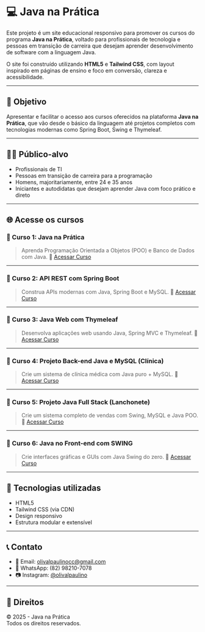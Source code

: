 # 💻 Java na Prática

Este projeto é um site educacional responsivo para promover os cursos do programa **Java na Prática**, voltado para profissionais de tecnologia e pessoas em transição de carreira que desejam aprender desenvolvimento de software com a linguagem Java.

O site foi construído utilizando **HTML5** e **Tailwind CSS**, com layout inspirado em páginas de ensino e foco em conversão, clareza e acessibilidade.

---

## 🎯 Objetivo

Apresentar e facilitar o acesso aos cursos oferecidos na plataforma **Java na Prática**, que vão desde o básico da linguagem até projetos completos com tecnologias modernas como Spring Boot, Swing e Thymeleaf.

---

## 👨‍🎓 Público-alvo

- Profissionais de TI
- Pessoas em transição de carreira para a programação
- Homens, majoritariamente, entre 24 e 35 anos
- Iniciantes e autodidatas que desejam aprender Java com foco prático e direto

---

## 🌐 Acesse os cursos

### 🔹 Curso 1: Java na Prática
> Aprenda Programação Orientada a Objetos (POO) e Banco de Dados com Java.
📎 [Acessar Curso](https://pay.kiwify.com.br/55BuhNc)

---

### 🔹 Curso 2: API REST com Spring Boot
> Construa APIs modernas com Java, Spring Boot e MySQL.
📎 [Acessar Curso](https://pay.kiwify.com.br/meoh7va)

---

### 🔹 Curso 3: Java Web com Thymeleaf
> Desenvolva aplicações web usando Java, Spring MVC e Thymeleaf.
📎 [Acessar Curso](https://pay.kiwify.com.br/QcDb7zc)

---

### 🔹 Curso 4: Projeto Back-end Java e MySQL (Clínica)
> Crie um sistema de clínica médica com Java puro + MySQL.
📎 [Acessar Curso](https://pay.kiwify.com.br/0vmjNYG)

---

### 🔹 Curso 5: Projeto Java Full Stack (Lanchonete)
> Crie um sistema completo de vendas com Swing, MySQL e Java POO.
📎 [Acessar Curso](https://pay.kiwify.com.br/V8tIuJ3)

---

### 🔹 Curso 6: Java no Front-end com SWING
> Crie interfaces gráficas e GUIs com Java Swing do zero.
📎 [Acessar Curso](https://pay.kiwify.com.br/TxhrQlt)

---

## 🧱 Tecnologias utilizadas

- HTML5
- Tailwind CSS (via CDN)
- Design responsivo
- Estrutura modular e extensível

---

## 📞 Contato

- 📧 Email: olivalpaulinocc@gmail.com  
- 📱 WhatsApp: (82) 98210-7078  
- 📷 Instagram: [@olivalpaulino](https://www.instagram.com/olivalpaulino)

---

## 🔐 Direitos

© 2025 - Java na Prática  
Todos os direitos reservados.
